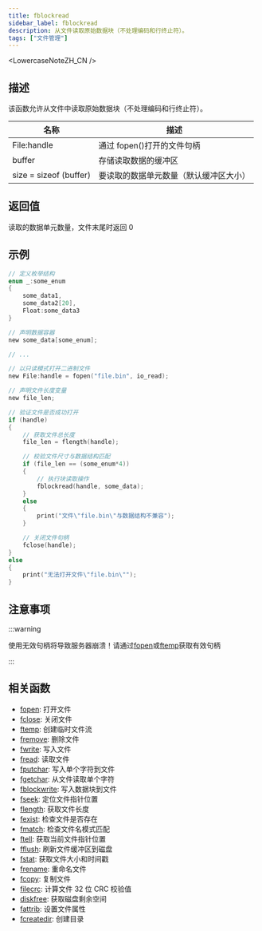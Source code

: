 ```yaml
---
title: fblockread
sidebar_label: fblockread
description: 从文件读取原始数据块（不处理编码和行终止符）。
tags: ["文件管理"]
---
```


<LowercaseNoteZH_CN />

## 描述

该函数允许从文件中读取原始数据块（不处理编码和行终止符）。

| 名称                   | 描述                                   |
| ---------------------- | -------------------------------------- |
| File:handle            | 通过 fopen()打开的文件句柄             |
| buffer                 | 存储读取数据的缓冲区                   |
| size = sizeof (buffer) | 要读取的数据单元数量（默认缓冲区大小） |

## 返回值

读取的数据单元数量，文件末尾时返回 0

## 示例

```c
// 定义枚举结构
enum _:some_enum
{
    some_data1,
    some_data2[20],
    Float:some_data3
}

// 声明数据容器
new some_data[some_enum];

// ...

// 以只读模式打开二进制文件
new File:handle = fopen("file.bin", io_read);

// 声明文件长度变量
new file_len;

// 验证文件是否成功打开
if (handle)
{
    // 获取文件总长度
    file_len = flength(handle);

    // 校验文件尺寸与数据结构匹配
    if (file_len == (some_enum*4))
    {
        // 执行块读取操作
        fblockread(handle, some_data);
    }
    else
    {
        print("文件\"file.bin\"与数据结构不兼容");
    }

    // 关闭文件句柄
    fclose(handle);
}
else
{
    print("无法打开文件\"file.bin\"");
}
```

## 注意事项

:::warning

使用无效句柄将导致服务器崩溃！请通过[fopen](fopen)或[ftemp](ftemp)获取有效句柄

:::

## 相关函数

- [fopen](fopen): 打开文件
- [fclose](fclose): 关闭文件
- [ftemp](ftemp): 创建临时文件流
- [fremove](fremove): 删除文件
- [fwrite](fwrite): 写入文件
- [fread](fread): 读取文件
- [fputchar](fputchar): 写入单个字符到文件
- [fgetchar](fgetchar): 从文件读取单个字符
- [fblockwrite](fblockwrite): 写入数据块到文件
- [fseek](fseek): 定位文件指针位置
- [flength](flength): 获取文件长度
- [fexist](fexist): 检查文件是否存在
- [fmatch](fmatch): 检查文件名模式匹配
- [ftell](ftell): 获取当前文件指针位置
- [fflush](fflush): 刷新文件缓冲区到磁盘
- [fstat](fstat): 获取文件大小和时间戳
- [frename](frename): 重命名文件
- [fcopy](fcopy): 复制文件
- [filecrc](filecrc): 计算文件 32 位 CRC 校验值
- [diskfree](diskfree): 获取磁盘剩余空间
- [fattrib](fattrib): 设置文件属性
- [fcreatedir](fcreatedir): 创建目录
